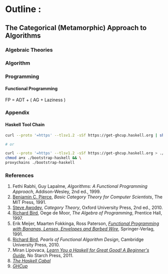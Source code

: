 # Outline :
## The Categorical (Metamorphic) Approach to Algorithms

### Algebraic Theories

### Algorithm

### Programming

#### Functional Programming
FP = ADT + ( AG + Laziness )

### Appendix
#### Haskell Tool Chain
```bash
curl --proto '=https' --tlsv1.2 -sSf https://get-ghcup.haskell.org | sh

# or

curl --proto '=https' --tlsv1.2 -sSf https://get-ghcup.haskell.org > ./bootstrap-haskell && \
chmod a+x ./bootstrap-haskell && \
proxychains ./bootstrap-haskell
```

###  References
1. Fethi Rabhi, Guy Lapalme, _Algorithms: A Functional Programming Approach_, Addison-Wesley, 2nd ed., 1999.
1. [Benjamin C. Pierce](http://www.cis.upenn.edu/~bcpierce/), _Basic Category Theory for Computer Scientists_, The MIT Press, 1991.
1. [Steve Awodey](http://www.andrew.cmu.edu/user/awodey/), _Category Theory_, Oxford University Press, 2nd ed., 2010.
1. [Richard Bird](http://www.cs.ox.ac.uk/richard.bird/), Oege de Moor, _The Algebra of Programming_, Prentice Hall, 1997.
1. Erik Meijer, Maarten Fokkinga, Ross Paterson, _[Functional Programming with Bananas, Lenses, Envelopes and Barbed Wire](http://eprints.eemcs.utwente.nl/7281/01/db-utwente-40501F46.pdf)_, Springer-Verlag, 1991.
1. [Richard Bird](http://www.cs.ox.ac.uk/richard.bird/), _Pearls of Functional Algorithm Design_, Cambridge University Press, 2010.
1. Miran Lipovaca, _[Learn You a Haskell for Great Good! A Beginner's Guide](http://learnyouahaskell.com/)_, No Starch Press, 2011.
1. _[The Haskell Cabal](https://www.haskell.org/cabal/)_
1. _[GHCup](https://gitlab.haskell.org/haskell/ghcup-hs)_
